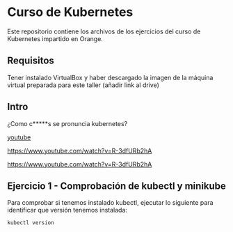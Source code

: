 # Curso de Kubernetes
Este repositorio contiene los archivos de los ejercicios del curso de Kubernetes impartido en Orange.

## Requisitos
Tener instalado VirtualBox y haber descargado la imagen de la máquina virtual preparada para este taller
(añadir link al drive)

## Intro
¿Como c*****s se pronuncia kubernetes?

[youtube](https://www.youtube.com/watch?v=uMA7qqXIXBk)

https://www.youtube.com/watch?v=R-3dfURb2hA

https://www.youtube.com/watch?v=R-3dfURb2hA


## Ejercicio 1 - Comprobación de kubectl y minikube

Para comprobar si tenemos instalado kubectl, ejecutar lo siguiente para identificar que versión tenemos instalada:

```
kubectl version
```

